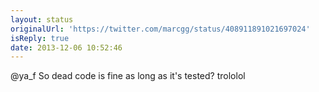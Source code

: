 ```yaml
---
layout: status
originalUrl: 'https://twitter.com/marcgg/status/408911891021697024'
isReply: true
date: 2013-12-06 10:52:46
---
```


@ya_f So dead code is fine as long as it's tested? trololol
